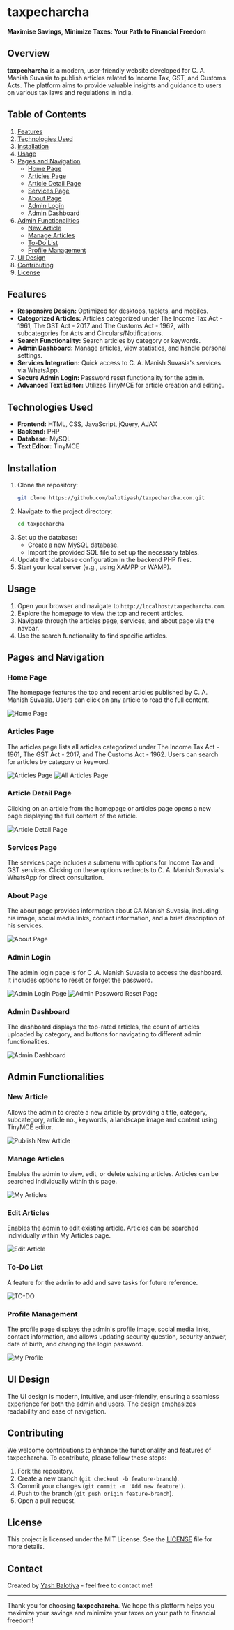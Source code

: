 # taxpecharcha
**Maximise Savings, Minimize Taxes: Your Path to Financial Freedom**

## Overview
**taxpecharcha** is a modern, user-friendly website developed for C. A. Manish Suvasia to publish articles related to Income Tax, GST, and Customs Acts. The platform aims to provide valuable insights and guidance to users on various tax laws and regulations in India.

## Table of Contents
1. [Features](#features)
2. [Technologies Used](#technologies-used)
3. [Installation](#installation)
4. [Usage](#usage)
5. [Pages and Navigation](#pages-and-navigation)
   - [Home Page](#home-page)
   - [Articles Page](#articles-page)
   - [Article Detail Page](#article-detail-page)
   - [Services Page](#services-page)
   - [About Page](#about-page)
   - [Admin Login](#admin-login)
   - [Admin Dashboard](#admin-dashboard)
6. [Admin Functionalities](#admin-functionalities)
   - [New Article](#new-article)
   - [Manage Articles](#manage-articles)
   - [To-Do List](#to-do-list)
   - [Profile Management](#profile-management)
7. [UI Design](#ui-design)
8. [Contributing](#contributing)
9. [License](#license)

## Features
- **Responsive Design:** Optimized for desktops, tablets, and mobiles.
- **Categorized Articles:** Articles categorized under The Income Tax Act - 1961, The GST Act - 2017 and The Customs Act - 1962, with subcategories for Acts and Circulars/Notifications.
- **Search Functionality:** Search articles by category or keywords.
- **Admin Dashboard:** Manage articles, view statistics, and handle personal settings.
- **Services Integration:** Quick access to C. A. Manish Suvasia's services via WhatsApp.
- **Secure Admin Login:** Password reset functionality for the admin.
- **Advanced Text Editor:** Utilizes TinyMCE for article creation and editing.

## Technologies Used
- **Frontend:** HTML, CSS, JavaScript, jQuery, AJAX
- **Backend:** PHP
- **Database:** MySQL
- **Text Editor:** TinyMCE

## Installation
1. Clone the repository:
   ```bash
   git clone https://github.com/balotiyash/taxpecharcha.com.git
   ```
2. Navigate to the project directory:
   ```bash
   cd taxpecharcha
   ```
3. Set up the database:
   - Create a new MySQL database.
   - Import the provided SQL file to set up the necessary tables.
4. Update the database configuration in the backend PHP files.
5. Start your local server (e.g., using XAMPP or WAMP).

## Usage
1. Open your browser and navigate to `http://localhost/taxpecharcha.com`.
2. Explore the homepage to view the top and recent articles.
3. Navigate through the articles page, services, and about page via the navbar.
4. Use the search functionality to find specific articles.

## Pages and Navigation

### Home Page
The homepage features the top and recent articles published by C. A. Manish Suvasia. Users can click on any article to read the full content.

![Home Page](asset/outputs/Home%20Page.png)

### Articles Page
The articles page lists all articles categorized under The Income Tax Act - 1961, The GST Act - 2017, and The Customs Act - 1962. Users can search for articles by category or keyword.

![Articles Page](asset/outputs/Articles%20Page.png)
![All Articles Page](asset/outputs/All%20Articles%20Page.png)

### Article Detail Page
Clicking on an article from the homepage or articles page opens a new page displaying the full content of the article.

![Article Detail Page](asset/outputs/Article%20Page.png)

### Services Page
The services page includes a submenu with options for Income Tax and GST services. Clicking on these options redirects to C. A. Manish Suvasia's WhatsApp for direct consultation.

### About Page
The about page provides information about CA Manish Suvasia, including his image, social media links, contact information, and a brief description of his services.

![About Page](asset/outputs/About%20Page.png)

### Admin Login
The admin login page is for C .A. Manish Suvasia to access the dashboard. It includes options to reset or forget the password.

![Admin Login Page](asset/outputs/Login.png)
![Admin Password Reset Page](asset/outputs/Reset%20Password.png)

### Admin Dashboard
The dashboard displays the top-rated articles, the count of articles uploaded by category, and buttons for navigating to different admin functionalities.

![Admin Dashboard](asset/outputs/Dashboard.png)

## Admin Functionalities

### New Article
Allows the admin to create a new article by providing a title, category, subcategory, article no., keywords, a landscape image and content using TinyMCE editor.

![Publish New Article](asset/outputs/New%20Article.png)

### Manage Articles
Enables the admin to view, edit, or delete existing articles. Articles can be searched individually within this page.

![My Articles](asset/outputs/My%20Articles.png)

### Edit Articles
Enables the admin to edit existing article. Articles can be searched individually within My Articles page.

![Edit Article](asset/outputs/Edit%20Article.png)

### To-Do List
A feature for the admin to add and save tasks for future reference.

![TO-DO](asset/outputs/Todo.png)

### Profile Management
The profile page displays the admin's profile image, social media links, contact information, and allows updating security question, security answer, date of birth, and changing the login password.

![My Profile](asset/outputs/My%20Profile.png)

## UI Design
The UI design is modern, intuitive, and user-friendly, ensuring a seamless experience for both the admin and users. The design emphasizes readability and ease of navigation.

## Contributing
We welcome contributions to enhance the functionality and features of taxpecharcha. To contribute, please follow these steps:
1. Fork the repository.
2. Create a new branch (`git checkout -b feature-branch`).
3. Commit your changes (`git commit -m 'Add new feature'`).
4. Push to the branch (`git push origin feature-branch`).
5. Open a pull request.

## License
This project is licensed under the MIT License. See the [LICENSE](LICENSE) file for more details.

## Contact
Created by [Yash Balotiya](balotiyash.github.io/Personal-Portfolio/) - feel free to contact me!

---

Thank you for choosing **taxpecharcha**. We hope this platform helps you maximize your savings and minimize your taxes on your path to financial freedom!
